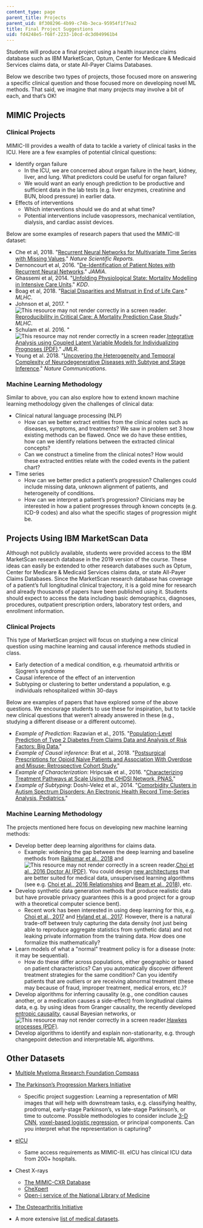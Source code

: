 ```yaml
---
content_type: page
parent_title: Projects
parent_uid: 8f308296-4b99-c74b-3eca-95954f1f7ea2
title: Final Project Suggestions
uid: fd4248e5-f68f-2233-10cd-dc3d049961b4
---
```


Students will produce a final project using a health insurance claims database such as IBM MarketScan, Optum, Center for Medicare & Medicaid Services claims data, or state All-Payer Claims Databases.

Below we describe two types of projects, those focused more on answering a specific clinical question and those focused more on developing novel ML methods. That said, we imagine that many projects may involve a bit of each, and that’s OK!

MIMIC Projects
--------------

### Clinical Projects

MIMIC-III provides a wealth of data to tackle a variety of clinical tasks in the ICU. Here are a few examples of potential clinical questions:

*   Identify organ failure
    *   In the ICU, we are concerned about organ failure in the heart, kidney, liver, and lung. What predictors could be useful for organ failure?
    *   We would want an early enough prediction to be productive and sufficient data in the lab tests (e.g. liver enzymes, creatinine and BUN, blood pressure) in earlier data.
*   Effects of interventions
    *   Which interventions should we do and at what time?
    *   Potential interventions include vasopressors, mechanical ventilation, dialysis, and cardiac assist devices.

Below are some examples of research papers that used the MIMIC-III dataset:

*   Che et al, 2018. "[Recurrent Neural Networks for Multivariate Time Series with Missing Values](https://www.nature.com/articles/s41598-018-24271-9)." _Nature Scientific Reports._ 
*   Dernoncourt et al, 2016. "[De-Identification of Patient Notes with Recurrent Neural Networks](https://academic.oup.com/jamia/article/24/3/596/2769353)." _JAMIA_. 
*   Ghassemi et al, 2014. "[Unfolding Physiological State: Mortality Modelling in Intensive Care Units](https://www.ncbi.nlm.nih.gov/pubmed/25289175)." _KDD_. 
*   Boag et al, 2018. "[Racial Disparities and Mistrust in End of Life Care](https://arxiv.org/abs/1808.03827)." _MLHC_.
*   Johnson et al, 2017. "![This resource may not render correctly in a screen reader.](/images/inacessible.gif)[Reproducibility in Critical Care: A Mortality Prediction Case Study](http://proceedings.mlr.press/v68/johnson17a.html)." _MLHC_. 
*   Schulam et al. 2016. "![This resource may not render correctly in a screen reader.](/images/inacessible.gif)[Integrative Analysis using Coupled Latent Variable Models for Individualizing Prognoses (PDF)](http://jmlr.org/papers/volume17/15-436/15-436.pdf)." _JMLR_. 
*   Young et al. 2018. "[Uncovering the Heterogeneity and Temporal Complexity of Neurodegenerative Diseases with Subtype and Stage Inference](https://www.nature.com/articles/s41467-018-05892-0)." _Nature Communications_. 

### Machine Learning Methodology

Similar to above, you can also explore how to extend known machine learning methodology given the challenges of clinical data:

*   Clinical natural language processing (NLP)
    *   How can we better extract entities from the clinical notes such as diseases, symptoms, and treatments? We saw in problem set 3 how existing methods can be flawed. Once we do have these entities, how can we identify relations between the extracted clinical concepts?
    *   Can we construct a timeline from the clinical notes? How would these extracted entities relate with the coded events in the patient chart?
*   Time series
    *   How can we better predict a patient’s progression? Challenges could include missing data, unknown alignment of patients, and heterogeneity of conditions.
    *   How can we interpret a patient’s progression? Clinicians may be interested in how a patient progresses through known concepts (e.g. ICD-9 codes) and also what the specific stages of progression might be.

Projects Using IBM MarketScan Data
----------------------------------

Although not publicly available, students were provided access to the IBM MarketScan research database in the 2019 version of the course. These ideas can easily be extended to other research databases such as Optum, Center for Medicare & Medicaid Services claims data, or state All-Payer Claims Databases. Since the MarketScan research database has coverage of a patient’s full longitudinal clinical trajectory, it is a gold mine for research and already thousands of papers have been published using it. Students should expect to access the data including basic demographics, diagnoses, procedures, outpatient prescription orders, laboratory test orders, and enrollment information.

### Clinical Projects

This type of MarketScan project will focus on studying a new clinical question using machine learning and causal inference methods studied in class.

*   Early detection of a medical condition, e.g. rheumatoid arthritis or Sjogren’s syndrome
*   Causal inference of the effect of an intervention
*   Subtyping or clustering to better understand a population, e.g. individuals rehospitalized within 30-days

Below are examples of papers that have explored some of the above questions. We encourage students to use these for inspiration, but to tackle new clinical questions that weren’t already answered in these (e.g., studying a different disease or a different outcome).

*   _Example of Prediction_: Razavian et al., 2015. "[Population-Level Prediction of Type 2 Diabetes From Claims Data and Analysis of Risk Factors: Big Data.](https://www.liebertpub.com/doi/full/10.1089/big.2015.0020)"
*   _Example of Causal inference_: Brat et al., 2018. "[Postsurgical Prescriptions for Opioid Naive Patients and Association With Overdose and Misuse: Retrospective Cohort Study.](https://www.bmj.com/content/360/bmj.j5790)"
*   _Example of Characterization_: Hripcsak et al., 2016. "[Characterizing Treatment Pathways at Scale Using the OHDSI Network, PNAS.](https://www.pnas.org/content/early/2016/06/01/1510502113.full)"
*   _Example of Subtyping_: Doshi-Velez et al., 2014. "[Comorbidity Clusters in Autism Spectrum Disorders: An Electronic Health Record Time-Series Analysis, Pediatrics.](https://www.ncbi.nlm.nih.gov/pubmed/24323995)"

### Machine Learning Methodology

The projects mentioned here focus on developing new machine learning methods:

*   Develop better deep learning algorithms for claims data.
    *   Example: widening the gap between the deep learning and baseline methods from [Rajkomar et al., 2018](https://www.nature.com/articles/s41746-018-0029-1) and ![This resource may not render correctly in a screen reader.](/images/inacessible.gif)[Choi et al., 2016 Doctor AI (PDF)](http://proceedings.mlr.press/v56/Choi16.pdf). You could design [new architectures](https://ieeexplore.ieee.org/abstract/document/7762861) that are better suited for medical data, unsupervised learning algorithms (see e.g. [Choi et al., 2016 Relationships](https://www.ncbi.nlm.nih.gov/pmc/articles/PMC5001761/) and [Beam et al., 2018](https://arxiv.org/abs/1804.01486)), etc.
*   Develop synthetic data generation methods that produce realistic data but have provable privacy guarantees (this is a good project for a group with a theoretical computer science bent).
    *   Recent work has been interested in using deep learning for this, e.g. [Choi et al., 2017](https://arxiv.org/abs/1703.06490) and [Hyland et al., 2017](https://arxiv.org/abs/1706.02633). However, there is a natural trade-off between truly capturing the data density (not just being able to reproduce aggregate statistics from synthetic data) and not leaking private information from the training data. How does one formalize this mathematically?
*   Learn models of what a "normal" treatment policy is for a disease (note: it may be sequential).
    *   How do these differ across populations, either geographic or based on patient characteristics? Can you automatically discover different treatment strategies for the same condition? Can you identify patients that are outliers or are receiving abnormal treatment (these may because of fraud, improper treatment, medical errors, etc.)?
*   Develop algorithms for inferring causality (e.g., one condition causes another, or a medication causes a side-effect) from longitudinal claims data, e.g. by using ideas from Granger causality, the recently developed [entropic causality](https://arxiv.org/abs/1611.04035), causal Bayesian networks, or ![This resource may not render correctly in a screen reader.](/images/inacessible.gif)[Hawkes processes (PDF)](https://people.csail.mit.edu/yujia/assets/pdf/hawkes_pdf.pdf).
*   Develop algorithms to identify and explain non-stationarity, e.g. through changepoint detection and interpretable ML algorithms.

Other Datasets
--------------

*   [Multiple Myeloma Research Foundation Compass](https://research.themmrf.org/)
*   [The Parkinson’s Progression Markers Initiative](http://www.ppmi-info.org/)
    *   Specific project suggestion: Learning a representation of MRI images that will help with downstream tasks, e.g. classifying healthy, prodromal, early-stage Parkinson’s, vs late-stage Parkinson’s, or time to outcome. Possible methodologies to consider include [3-D CNN](https://arxiv.org/abs/1806.05233), [voxel-based logistic regression](https://www.sciencedirect.com/science/article/pii/S1053811917301787?via%3Dihub), or principal components. Can you interpret what the representation is capturing?
*   [eICU](https://eicu-crd.mit.edu/about/eicu/)
    *   Same access requirements as MIMIC-III. eICU has clinical ICU data from 200+ hospitals.
*   Chest X-rays
    *   [The MIMIC-CXR Database](https://archive.physionet.org/physiobank/database/mimiccxr/)
    *   [CheXpert](https://stanfordmlgroup.github.io/competitions/chexpert/)
    *   [Open-i service of the National Library of Medicine](https://openi.nlm.nih.gov/faq)
        
*   [The Osteoarthritis Initiative](https://data-archive.nimh.nih.gov/oai/)
*   A more extensive [list of medical datasets](https://github.com/beamandrew/medical-data).
